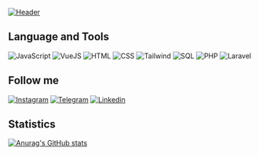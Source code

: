 [![Header](https://github.com/ser1372/ser1372/blob/main/assets/download.gif)](https://ser1372.github.io/CV__ChaikovskiySergey/)

## Language and Tools

![JavaScript](https://img.shields.io/badge/-JavaScript-090909?style=for-the-badge&logo=JavaScript)
![VueJS](https://img.shields.io/badge/-VueJS-090909?style=for-the-badge&logo=Vue.js)
![HTML](https://img.shields.io/badge/-HTML-090909?style=for-the-badge&logo=HTML5)
![CSS](https://img.shields.io/badge/-CSS-090909?style=for-the-badge&logo=CSS3)
![Tailwind](https://img.shields.io/badge/-tailwind-090909?style=for-the-badge&logo=tailwind+css&gs_lcp)
![SQL](https://img.shields.io/badge/-SQL-090909?style=for-the-badge&logo=mysql)
![PHP](https://img.shields.io/badge/-PHP-090909?style=for-the-badge&logo=php)
![Laravel](https://img.shields.io/badge/-Laravel-090909?style=for-the-badge&logo=laravel)



## Follow me
[![Instagram](https://img.shields.io/badge/-Instagram-090909?style=for-the-badge&logo=Instagram)](https://www.instagram.com/chaikovskiy.sergey/)
[![Telegram](https://img.shields.io/badge/-Telegram-090909?style=for-the-badge&logo=Telegram)](https://t.me/sergey030)
[![Linkedin](https://img.shields.io/badge/-Linkedin-090909?style=for-the-badge&logo=Linkedin)](https://www.linkedin.com/in/sergeychaikovskiy/)


## Statistics 

[![Anurag's GitHub stats](https://github-readme-stats.vercel.app/api?username=ser1372&show_icons=true&theme=synthwave)](https://github.com/anuraghazra/github-readme-stats)




